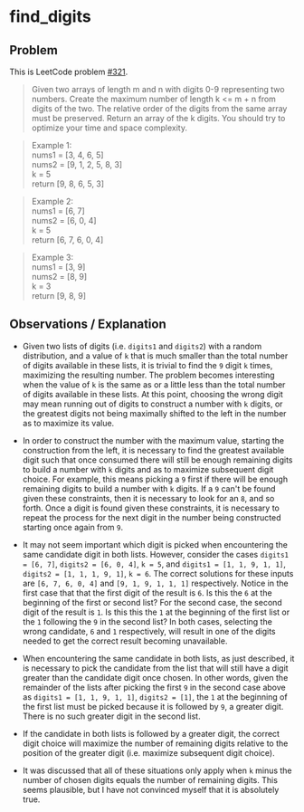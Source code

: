 # find_digits

## Problem

This is LeetCode problem [#321](https://leetcode.com/problems/create-maximum-number/).

> Given two arrays of length m and n with digits 0-9 representing two numbers. Create the maximum number of length k <= m + n from digits of the two. The relative order of the digits from the same array must be preserved. Return an array of the k digits. You should try to optimize your time and space complexity.

>Example 1:<br/>
nums1 = [3, 4, 6, 5]<br/>
nums2 = [9, 1, 2, 5, 8, 3]<br/>
k = 5<br/>
return [9, 8, 6, 5, 3]<br/>

>Example 2:<br/>
nums1 = [6, 7]<br/>
nums2 = [6, 0, 4]<br/>
k = 5<br/>
return [6, 7, 6, 0, 4]<br/>

>Example 3:<br/>
nums1 = [3, 9]<br/>
nums2 = [8, 9]<br/>
k = 3<br/>
return [9, 8, 9]<br/>

## Observations / Explanation

* Given two lists of digits (i.e. `digits1` and `digits2`) with a random distribution, and a value of `k` that is much smaller than the total number of digits available in these lists, it is trivial to find the `9` digit `k` times, maximizing the resulting number.  The problem becomes interesting when the value of `k` is the same as or a little less than the total number of digits available in these lists.  At this point, choosing the wrong digit may mean running out of digits to construct a number with `k` digits, or the greatest digits not being maximally shifted to the left in the number as to maximize its value.

* In order to construct the number with the maximum value, starting the construction from the left, it is necessary to find the greatest available digit such that once consumed there will still be enough remaining digits to build a number with `k` digits and as to maximize subsequent digit choice.  For example, this means picking a `9` first if there will be enough remaining digits to build a number with `k` digits.  If a `9` can't be found given these constraints, then it is necessary to look for an `8`, and so forth.  Once a digit is found given these constraints, it is necessary to repeat the process for the next digit in the number being constructed starting once again from `9`.

* It may not seem important which digit is picked when encountering the same candidate digit in both lists.  However, consider the cases `digits1 = [6, 7]`, `digits2 = [6, 0, 4]`, `k = 5`, and `digits1 = [1, 1, 9, 1, 1]`, `digits2 = [1, 1, 1, 9, 1]`, `k = 6`.  The correct solutions for these inputs are `[6, 7, 6, 0, 4]` and `[9, 1, 9, 1, 1, 1]` respectively.  Notice in the first case that that the first digit of the result is `6`.  Is this the `6` at the beginning of the first or second list?  For the second case, the second digit of the result is `1`.  Is this this the `1` at the beginning of the first list or the `1` following the `9` in the second list?  In both cases, selecting the wrong candidate, `6` and `1` respectively, will result in one of the digits needed to get the correct result becoming unavailable.

* When encountering the same candidate in both lists, as just described, it is necessary to pick the candidate from the list that will still have a digit greater than the candidate digit once chosen.  In other words, given the remainder of the lists after picking the first `9` in the second case above as `digits1 = [1, 1, 9, 1, 1]`, `digits2 = [1]`, the `1` at the beginning of the first list must be picked because it is followed by `9`, a greater digit.  There is no such greater digit in the second list.

* If the candidate in both lists is followed by a greater digit, the correct digit choice will maximize the number of remaining digits relative to the position of the greater digit (i.e. maximize subsequent digit choice).

* It was discussed that all of these situations only apply when `k` minus the number of chosen digits equals the number of remaining digits.  This seems plausible, but I have not convinced myself that it is absolutely true.
